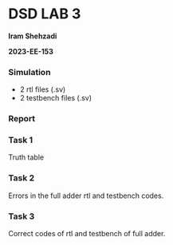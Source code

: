 # DSD LAB 3

**Iram Shehzadi**

**2023-EE-153**

### Simulation

* 2 rtl files (.sv)
* 2 testbench files (.sv)

### Report

### Task 1
Truth table 
### Task 2
Errors in the full adder rtl and testbench codes.
### Task 3
Correct codes of rtl and testbench of full adder.

